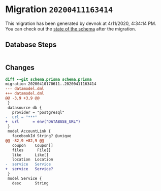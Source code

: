 # Migration `20200411163414`

This migration has been generated by devnok at 4/11/2020, 4:34:14 PM.
You can check out the [state of the schema](./schema.prisma) after the migration.

## Database Steps

```sql

```

## Changes

```diff
diff --git schema.prisma schema.prisma
migration 20200410170611..20200411163414
--- datamodel.dml
+++ datamodel.dml
@@ -3,9 +3,9 @@
 }
 datasource db {
   provider = "postgresql"
-  url = "***"
+  url      = env("DATABASE_URL")
 }
 model AccountLink {
   facebookId String? @unique
@@ -82,9 +82,9 @@
   coupon    Coupon[]
   files      File[]
   like      Like[]
   location  Location
-  service   Service
+  service   Service?
 }
 model Service {
   desc      String
```


